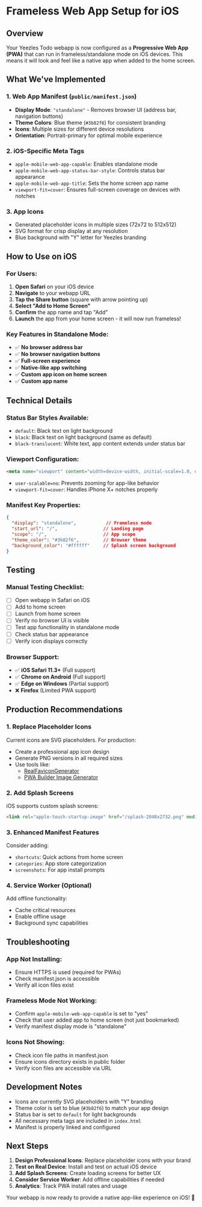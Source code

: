# Frameless Web App Setup for iOS

## Overview

Your Yeezles Todo webapp is now configured as a **Progressive Web App (PWA)** that can run in frameless/standalone mode on iOS devices. This means it will look and feel like a native app when added to the home screen.

## What We've Implemented

### 1. Web App Manifest (`public/manifest.json`)
- **Display Mode**: `"standalone"` - Removes browser UI (address bar, navigation buttons)
- **Theme Colors**: Blue theme (`#3b82f6`) for consistent branding
- **Icons**: Multiple sizes for different device resolutions
- **Orientation**: Portrait-primary for optimal mobile experience

### 2. iOS-Specific Meta Tags
- `apple-mobile-web-app-capable`: Enables standalone mode
- `apple-mobile-web-app-status-bar-style`: Controls status bar appearance
- `apple-mobile-web-app-title`: Sets the home screen app name
- `viewport-fit=cover`: Ensures full-screen coverage on devices with notches

### 3. App Icons
- Generated placeholder icons in multiple sizes (72x72 to 512x512)
- SVG format for crisp display at any resolution
- Blue background with "Y" letter for Yeezles branding

## How to Use on iOS

### For Users:
1. **Open Safari** on your iOS device
2. **Navigate** to your webapp URL
3. **Tap the Share button** (square with arrow pointing up)
4. **Select "Add to Home Screen"**
5. **Confirm** the app name and tap "Add"
6. **Launch** the app from your home screen - it will now run frameless!

### Key Features in Standalone Mode:
- ✅ **No browser address bar**
- ✅ **No browser navigation buttons**
- ✅ **Full-screen experience**
- ✅ **Native-like app switching**
- ✅ **Custom app icon on home screen**
- ✅ **Custom app name**

## Technical Details

### Status Bar Styles Available:
- `default`: Black text on light background
- `black`: Black text on light background (same as default)
- `black-translucent`: White text, app content extends under status bar

### Viewport Configuration:
```html
<meta name="viewport" content="width=device-width, initial-scale=1.0, user-scalable=no, viewport-fit=cover" />
```
- `user-scalable=no`: Prevents zooming for app-like behavior
- `viewport-fit=cover`: Handles iPhone X+ notches properly

### Manifest Key Properties:
```json
{
  "display": "standalone",           // Frameless mode
  "start_url": "/",                 // Landing page
  "scope": "/",                     // App scope
  "theme_color": "#3b82f6",         // Browser theme
  "background_color": "#ffffff"     // Splash screen background
}
```

## Testing

### Manual Testing Checklist:
- [ ] Open webapp in Safari on iOS
- [ ] Add to home screen
- [ ] Launch from home screen
- [ ] Verify no browser UI is visible
- [ ] Test app functionality in standalone mode
- [ ] Check status bar appearance
- [ ] Verify icon displays correctly

### Browser Support:
- ✅ **iOS Safari 11.3+** (Full support)
- ✅ **Chrome on Android** (Full support)
- ✅ **Edge on Windows** (Partial support)
- ❌ **Firefox** (Limited PWA support)

## Production Recommendations

### 1. Replace Placeholder Icons
Current icons are SVG placeholders. For production:
- Create a professional app icon design
- Generate PNG versions in all required sizes
- Use tools like:
  - [RealFaviconGenerator](https://realfavicongenerator.net/)
  - [PWA Builder Image Generator](https://www.pwabuilder.com/imageGenerator)

### 2. Add Splash Screens
iOS supports custom splash screens:
```html
<link rel="apple-touch-startup-image" href="/splash-2048x2732.png" media="(device-width: 1024px) and (device-height: 1366px) and (-webkit-device-pixel-ratio: 2)">
```

### 3. Enhanced Manifest Features
Consider adding:
- `shortcuts`: Quick actions from home screen
- `categories`: App store categorization
- `screenshots`: For app install prompts

### 4. Service Worker (Optional)
Add offline functionality:
- Cache critical resources
- Enable offline usage
- Background sync capabilities

## Troubleshooting

### App Not Installing:
- Ensure HTTPS is used (required for PWAs)
- Check manifest.json is accessible
- Verify all icon files exist

### Frameless Mode Not Working:
- Confirm `apple-mobile-web-app-capable` is set to "yes"
- Check that user added app to home screen (not just bookmarked)
- Verify manifest display mode is "standalone"

### Icons Not Showing:
- Check icon file paths in manifest.json
- Ensure icons directory exists in public folder
- Verify icon files are accessible via URL

## Development Notes

- Icons are currently SVG placeholders with "Y" branding
- Theme color is set to blue (`#3b82f6`) to match your app design
- Status bar is set to `default` for light backgrounds
- All necessary meta tags are included in `index.html`
- Manifest is properly linked and configured

## Next Steps

1. **Design Professional Icons**: Replace placeholder icons with your brand
2. **Test on Real Device**: Install and test on actual iOS device
3. **Add Splash Screens**: Create loading screens for better UX
4. **Consider Service Worker**: Add offline capabilities if needed
5. **Analytics**: Track PWA install rates and usage

Your webapp is now ready to provide a native app-like experience on iOS! 🚀








